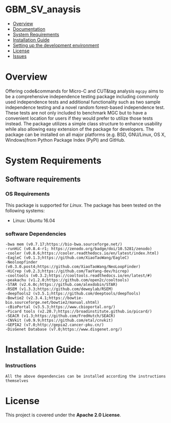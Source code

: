 # GBM_SV_anaysis

- [Overview](#overview)
- [Documentation](#documentation)
- [System Requirements](#system-requirements)
- [Installation Guide](#installation-guide)
- [Setting up the development environment](#setting-up-the-development-environment)
- [License](#license)
- [Issues](https://github.com/neurodata/mgcpy/issues)

# Overview

Offering code&commands for Micro-C and CUT&tag analysis
``mgcpy`` aims to be a comprehensive independence testing package including commonly used independence tests and additional functionality such as two sample independence testing and a novel random forest-based independence test. These tests are not only included to benchmark MGC but to have a convenient location for users if they would prefer to utilize those tests instead. The package utilizes a simple class structure to enhance usability while also allowing easy extension of the package for developers. The package can be installed on all major platforms (e.g. BSD, GNU/Linux, OS X, Windows)from Python Package Index (PyPI) and GitHub.


# System Requirements

## Software requirements
### OS Requirements
This package is supported for *Linux*. The package has been tested on the following systems:
+ Linux: Ubuntu 16.04

### software Dependencies

```
-bwa mem (v0.7.17;https://bio-bwa.sourceforge.net/)
-runHiC (v0.8.4-r1; https://zenodo.org/badge/doi/10.5281/zenodo)
-cooler (v0.8.6;https://cooler.readthedocs.io/en/latest/index.html) 
-EagleC (v0.1.3;https://github.com/XiaoTaoWang/EagleC)
-Neoloopfinder (v0.3.0.post4;https://github.com/XiaoTaoWang/NeoLoopFinder)
-HiCrep (v0.2.3;https://github.com/TaoYang-dev/hicrep)
-cooltools (v0.3.2;https://cooltools.readthedocs.io/en/latest/#)
-peakachu (v1.2.0;https://github.com/open2c/cooltools)
-STAR (v2.6.0c;https://github.com/alexdobin/STAR)
-RSEM (v1.3.3;https://github.com/deweylab/RSEM)
-deepTools2 (v3.5.1;https://github.com/deeptools/deepTools)
-Bowtie2 (v2.3.4.1;https://bowtie-bio.sourceforge.net/bowtie2/manual.shtml)
-cBioPortal (v3.5.3;https://www.cbioportal.org/)
-Picard tools (v2.20.7;https://broadinstitute.github.io/picard/)
-SEACR (v1.3;https://github.com/FredHutch/SEACR)
-CNVkit (v0.9.9;https://github.com/etal/cnvkit)
-GEPIA2 (v7.0;http://gepia2.cancer-pku.cn/)
-DisGenet Database (v7.0;https://www.disgenet.org/)
```


# Installation Guide:

### Instructions

```
All the above dependencies can be installed according the instructions themselves 
```

# License

This project is covered under the **Apache 2.0 License**.
